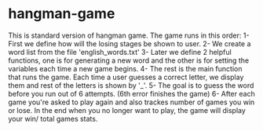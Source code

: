 # hangman-game

This is standard version of hangman game. The game runs in this order:
1- First we define how will the losing stages be shown to user. 
2- We create a word list from the file 'english_words.txt'
3- Later we define 2 helpful functions, one is for generating a new word and the other is for setting the variables
each time a new game begins. 
4- The rest is the main function that runs the game. Each time a user guesses a correct letter, we display them and 
rest of the letters is shown by '_'.
5- The goal is to guess the word before you run out of 6 attempts. (6th error finishes the game)
6- After each game you're asked to play again and also trackes number of games you win or lose. In the end when you no 
longer want to play, the game will display your win/ total games stats.
